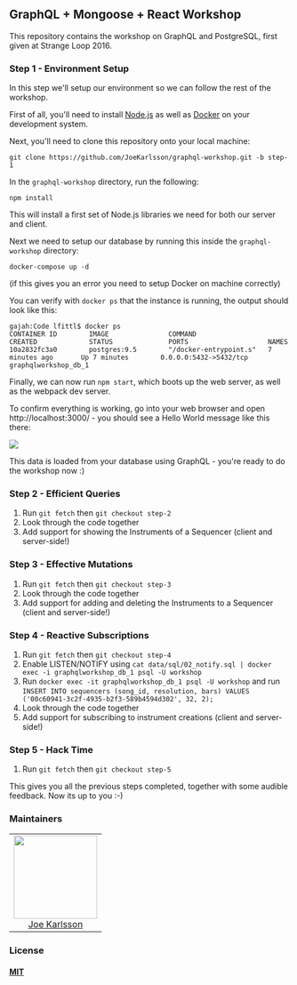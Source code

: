 ## GraphQL + Mongoose + React Workshop

This repository contains the workshop on GraphQL and PostgreSQL, first given at Strange Loop 2016.

### Step 1 - Environment Setup

In this step we'll setup our environment so we can follow the rest of the workshop.

First of all, you'll need to install [Node.js](https://nodejs.org/en/) as well as [Docker](https://www.docker.com/) on your development system.

Next, you'll need to clone this repository onto your local machine:

```
git clone https://github.com/JoeKarlsson/graphql-workshop.git -b step-1
```

In the `graphql-workshop` directory, run the following:

```
npm install
```

This will install a first set of Node.js libraries we need for both our server and client.

Next we need to setup our database by running this inside the `graphql-workshop` directory:

```
docker-compose up -d
```

(if this gives you an error you need to setup Docker on machine correctly)

You can verify with `docker ps` that the instance is running, the output should look like this:

```
gajah:Code lfittl$ docker ps
CONTAINER ID        IMAGE               COMMAND                  CREATED             STATUS              PORTS                    NAMES
10a2832fc3a0        postgres:9.5        "/docker-entrypoint.s"   7 minutes ago       Up 7 minutes        0.0.0.0:5432->5432/tcp   graphqlworkshop_db_1

```

Finally, we can now run `npm start`, which boots up the web server, as well as the webpack dev server.

To confirm everything is working, go into your web browser and open http://localhost:3000/ - you should see a Hello World message like this there:

![](https://d17oy1vhnax1f7.cloudfront.net/items/2Q0z03452h0W3U280o2v/Screen%20Shot%202016-09-12%20at%203.21.26%20PM.png)

This data is loaded from your database using GraphQL - you're ready to do the workshop now :)

### Step 2 - Efficient Queries

1. Run `git fetch` then `git checkout step-2`
1. Look through the code together
1. Add support for showing the Instruments of a Sequencer (client and server-side!)

### Step 3 - Effective Mutations

1. Run `git fetch` then `git checkout step-3`
1. Look through the code together
1. Add support for adding and deleting the Instruments to a Sequencer (client and server-side!)

### Step 4 - Reactive Subscriptions

1. Run `git fetch` then `git checkout step-4`
1. Enable LISTEN/NOTIFY using `cat data/sql/02_notify.sql | docker exec -i graphqlworkshop_db_1 psql -U workshop`
1. Run `docker exec -it graphqlworkshop_db_1 psql -U workshop` and run `INSERT INTO sequencers (song_id, resolution, bars) VALUES ('00c60941-3c2f-4935-b2f3-589b4594d302', 32, 2);`
1. Look through the code together
1. Add support for subscribing to instrument creations (client and server-side!)

### Step 5 - Hack Time

1. Run `git fetch` then `git checkout step-5`

This gives you all the previous steps completed, together with some audible feedback. Now its up to you :-)

### Maintainers

<table>
  <tbody>
    <tr>
      <td align="center">
        <img width="150 height="150"
        src="https://avatars.githubusercontent.com/JoeKarlsson?v=3">
        <br />
        <a href="https://github.com/JoeKarlsson">Joe Karlsson</a>
      </td>
    <tr>
  <tbody>
</table>

### License

#### [MIT](./LICENSE)
